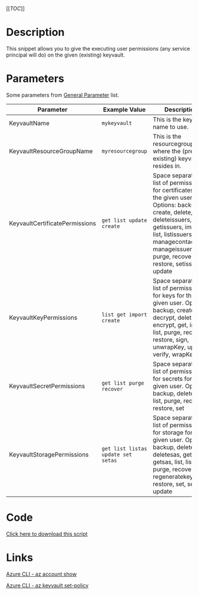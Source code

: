 [[_TOC_]]

# Description
This snippet allows you to give the executing user permissions (any service principal will do) on the given (existing) keyvault.

# Parameters
Some parameters from [General Parameter](/Azure/Azure-CLI-Snippets) list.

| Parameter | Example Value | Description |
|--|--|--|
| KeyvaultName | `mykeyvault` | This is the keyvault name to use. |
| KeyvaultResourceGroupName | `myresourcegroup` | This is the resourcegroupname where the (pre-existing) keyvault resides in. |
| KeyvaultCertificatePermissions | `get list update create` | Space separated list of permissions for certificates for the given user. Options: backup, create, delete, deleteissuers, get, getissuers, import, list, listissuers, managecontacts, manageissuers, purge, recover, restore, setissuers, update |
| KeyvaultKeyPermissions  | `list get import create` | Space separated list of permissions for keys for the given user. Options: backup, create, decrypt, delete, encrypt, get, import, list, purge, recover, restore, sign, unwrapKey, update, verify, wrapKey |
| KeyvaultSecretPermissions | `get list purge recover` | Space separated list of permissions for secrets for the given user. Options: backup, delete, get, list, purge, recover, restore, set |
| KeyvaultStoragePermissions  | `get list listas update set setas` | Space separated list of permissions for storage for the given user. Options: backup, delete, deletesas, get, getsas, list, listsas, purge, recover, regeneratekey, restore, set, setsas, update |

# Code
[Click here to download this script](../../../../src/Keyvault/Grant-Me-Permissions-On-Keyvault.ps1)

# Links

[Azure CLI - az account show](https://docs.microsoft.com/en-us/cli/azure/account?view=azure-cli-latest#az_account_show)

[Azure CLI - az keyvault set-policy](https://docs.microsoft.com/en-us/cli/azure/keyvault?view=azure-cli-latest#az_keyvault_set_policy)
